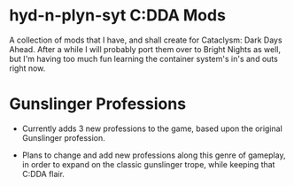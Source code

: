 # hyd-n-plyn-syt C:DDA Mods

A collection of mods that I have, and shall create for Cataclysm: Dark Days Ahead. After a while I will probably port them over to Bright Nights as well, but I'm having too much fun learning the container system's in's and outs right now.


# Gunslinger Professions

* Currently adds 3 new professions to the game, based upon the original Gunslinger profession.

* Plans to change and add new professions along this genre of gameplay, in order to expand on the classic gunslinger trope, while keeping that C:DDA flair.